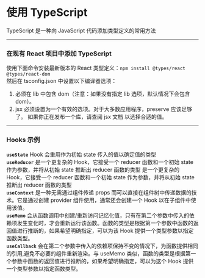 # 使用 TypeScript
TypeScript 是一种向 JavaScript 代码添加类型定义的常用方法
- - -
### 在现有 React 项目中添加 TypeScript 
使用下面命令安装最新版本的 React 类型定义：`npm install @types/react @types/react-dom`  
然后在 tsconfig.json 中设置以下编译器选项：
1. 必须在 lib 中包含 dom（注意：如果没有指定 lib 选项，默认情况下会包含 dom）。
2. jsx 必须设置为一个有效的选项。对于大多数应用程序，preserve 应该足够了。 如果你正在发布一个库，请查阅 jsx 文档 以选择合适的值。
- - -
### Hooks 示例 
**`useState`** Hook 会重用作为初始 state 传入的值以确定值的类型  
**`useReducer`** 是一个更复杂的 Hook，它接受一个 reducer 函数和一个初始 state 作为参数，并将从初始 state 推断出 reducer 函数的类型 是一个更复杂的 Hook，它接受一个 reducer 函数和一个初始 state 作为参数，并将从初始 state 推断出 reducer 函数的类型  
**`useContext`** 是一种无需通过组件传递 props 而可以直接在组件树中传递数据的技术。它是通过创建 provider 组件使用，通常还会创建一个 Hook 以在子组件中使用该值。  
**`useMemo`** 会从函数调用中创建/重新访问记忆化值，只有在第二个参数中传入的依赖项发生变化时，才会重新运行该函数。函数的类型是根据第一个参数中函数的返回值进行推断的，如果希望明确指定，可以为该 Hook 提供一个类型参数以指定函数类型。  
**`useCallback`** 会在第二个参数中传入的依赖项保持不变的情况下，为函数提供相同的引用,避免不必要的组件重新渲染。与 useMemo 类似，函数的类型是根据第一个参数中函数的返回值进行推断的，如果希望明确指定，可以为这个 Hook 提供一个类型参数以指定函数类型。